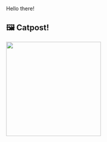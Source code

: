 Hello there!



## 🖼️ Catpost!

<sub>
    <img src="https://cdn2.thecatapi.com/images/bcu.jpg" height="256">
</sub>

